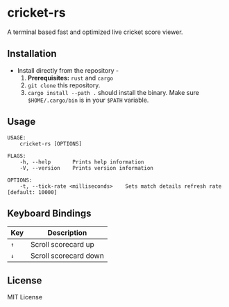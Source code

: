 # cricket-rs

A terminal based fast and optimized live cricket score viewer.

## Installation

* Install directly from the repository -
   1. **Prerequisites:** `rust` and `cargo`
   2. `git clone` this repository.
   3. `cargo install --path .` should install the binary. Make sure `$HOME/.cargo/bin` is in your `$PATH` variable.

## Usage

```output
USAGE:
    cricket-rs [OPTIONS]

FLAGS:
    -h, --help       Prints help information
    -V, --version    Prints version information

OPTIONS:
    -t, --tick-rate <milliseconds>    Sets match details refresh rate [default: 10000]
```

## Keyboard Bindings

| Key          | Description           |
| ------------ | --------------------- |
| <kbd>↑</kbd> | Scroll scorecard up   |
| <kbd>↓</kbd> | Scroll scorecard down |

## License

MIT License
